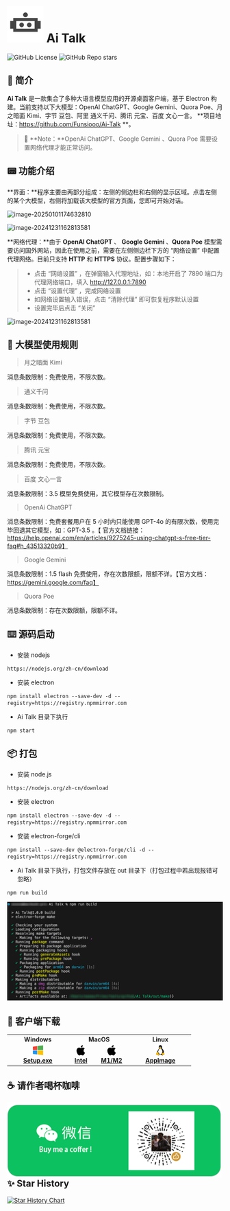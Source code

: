 # <img src="./assets/logo.png" alt="示例图片" style="width: 85px;"> Ai Talk

<p align="left">
  <img alt="GitHub License" src="https://img.shields.io/github/license/Funsiooo/Ai-Talk?color=%23%2067b93d">
  <img alt="GitHub Repo stars" src="https://img.shields.io/github/stars/Funsiooo/Ai-talk">
</p>


## 📔 简介

**Ai Talk** 是一款集合了多种大语言模型应用的开源桌面客户端，基于 Electron 构建。当前支持以下大模型：OpenAI ChatGPT、Google Gemini、Quora Poe、月之暗面 Kimi、字节 豆包、阿里 通义千问、腾讯 元宝、百度 文心一言。 **项目地址：https://github.com/Funsiooo/Ai-Talk **。



> 📑   **Note：**OpenAi ChatGPT、Google Gemini 、Quora Poe 需要设置网络代理才能正常访问。



## 📟 功能介绍

**界面：**程序主要由两部分组成：左侧的侧边栏和右侧的显示区域。点击左侧的某个大模型，右侧将加载该大模型的官方页面，您即可开始对话。

![image-20250101174632810](/Users/ooooo/Files/tools/notebooks/images/example1.png)

![image-20241231162813581](/Users/ooooo/Files/tools/notebooks/images/example2-6002009.png)

**网络代理：**由于 **OpenAI ChatGPT** 、 **Google Gemini** 、**Quora Poe** 模型需要访问国外网站，因此在使用之前，需要在左侧侧边栏下方的 “网络设置” 中配置代理网络。目前只支持 **HTTP** 和 **HTTPS** 协议。配置步骤如下：



> - 点击 “网络设置” ，在弹窗输入代理地址，如：本地开启了 7890 端口为代理网络端口，填入 http://127.0.0.1:7890 
> - 点击 “设置代理” ，完成网络设置
> - 如网络设置输入错误，点击 “清除代理” 即可恢复程序默认设置
> - 设置完毕后点击 “关闭” 

![image-20241231162813581](/Users/ooooo/Files/tools/notebooks/images/example3-6002009.png)



## 📸 大模型使用规则

> 月之暗面 Kimi

消息条数限制：免费使用，不限次数。



> 通义千问

消息条数限制：免费使用，不限次数。



> 字节 豆包

消息条数限制：免费使用，不限次数。



> 腾讯 元宝

消息条数限制：免费使用，不限次数。



> 百度 文心一言

消息条数限制：3.5 模型免费使用，其它模型存在次数限制。



> OpenAi ChatGPT

消息条数限制：免费套餐用户在 5 小时内只能使用 GPT-4o 的有限次数，使用完毕回退其它模型，如：GPT-3.5 。【 官方文档链接：https://help.openai.com/en/articles/9275245-using-chatgpt-s-free-tier-faq#h_43513320b9】



> Google  Gemini

消息条数限制：1.5 flash 免费使用，存在次数限额，限额不详。【官方文档：https://gemini.google.com/faq】



> Quora Poe

消息条数限制：存在次数限额，限额不详。



## ⌨️ 源码启动

- 安装 nodejs

```
https://nodejs.org/zh-cn/download
```



- 安装 electron

```
npm install electron --save-dev -d --registry=https://registry.npmmirror.com
```



- Ai Talk 目录下执行

```
npm start
```



## 📦 打包

- 安装 node.js

```
https://nodejs.org/zh-cn/download
```



- 安装 electron

```
npm install electron --save-dev -d --registry=https://registry.npmmirror.com
```



- 安装 electron-forge/cli

```
npm install --save-dev @electron-forge/cli -d --registry=https://registry.npmmirror.com
```



- Ai Talk 目录下执行，打包文件存放在 out 目录下（打包过程中若出现报错可忽略）

```
npm run build
```

![](./assets/build.png)



## 🔑 客户端下载

<table style="width: 100%">
  <tr>
    <td width="25%" align="center">
      <b>Windows</b>
    </td>
    <td width="25%" align="center" colspan="2">
      <b>MacOS</b>
    </td>
    <td width="25%" align="center">
      <b>Linux</b>
    </td>
  </tr>
  <tr style="text-align: center">
    <td align="center" valign="middle">
      <a href='https://github.com/Funsiooo/chunsou'>
        <img src='./assets/windows.png' style="height:24px; width: 24px" />
        <br />
        <b>Setup.exe</b>
      </a>
    </td>
    <td align="center" valign="middle">
      <a href='https://github.com/Funsiooo/chunsou'>
        <img src='./assets/mac.png' style="height:24px; width: 24px" />
        <br />
        <b>Intel</b>
      </a>
    </td>
    <td align="center" valign="middle">
      <a href='https://github.com/Funsiooo/chunsou'>
        <img src='./assets/mac.png' style="height:24px; width: 24px" />
        <br />
        <b>M1/M2</b>
      </a>
    </td>
    <td align="center" valign="middle">
      <a href='https://github.com/Funsiooo/chunsou'>
        <img src='./assets/linux.png' style="height:24px; width: 24px" />
        <br />
        <b>AppImage</b>
      </a>
    </td>
  </tr>
</table>




## ☕ 请作者喝杯咖啡

<img src="./assets/wechat.png" alt="示例图片" style="width: 500px; float: left; ">



## ✨ Star History

[![Star History Chart](https://api.star-history.com/svg?repos=Funsiooo/Ai-Talk&type=Date)](https://star-history.com/#Funsiooo/Ai-Talk&Date)

